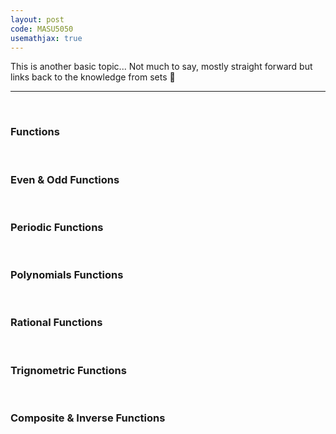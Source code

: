 ```yaml
---
layout: post
code: MASU5050
usemathjax: true
---
```


This is another basic topic... Not much to say, mostly straight forward but links back to the knowledge from sets 🧠


***
<br>

### Functions


<br>

### Even & Odd Functions


<br>

### Periodic Functions


<br>

### Polynomials Functions

<br>

### Rational Functions


<br>

### Trignometric Functions


<br>

### Composite & Inverse Functions

